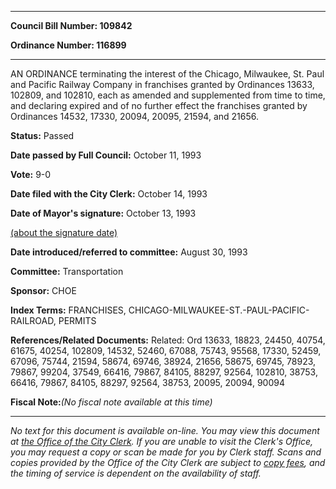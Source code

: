 

********

**Council Bill Number: 109842**
   
**Ordinance Number: 116899**
********

 AN ORDINANCE terminating the interest of the Chicago, Milwaukee, St. Paul and Pacific Railway Company in franchises granted by Ordinances 13633, 102809, and 102810, each as amended and supplemented from time to time, and declaring expired and of no further effect the franchises granted by Ordinances 14532, 17330, 20094, 20095, 21594, and 21656.

**Status:** Passed
   
**Date passed by Full Council:** October 11, 1993
   
**Vote:** 9-0
   
**Date filed with the City Clerk:** October 14, 1993
   
**Date of Mayor's signature:** October 13, 1993
   
[(about the signature date)](/~public/approvaldate.htm)
   
   
   
**Date introduced/referred to committee:** August 30, 1993
   
**Committee:** Transportation
   
**Sponsor:** CHOE
   
   
**Index Terms:** FRANCHISES, CHICAGO-MILWAUKEE-ST.-PAUL-PACIFIC-RAILROAD, PERMITS

**References/Related Documents:** Related: Ord 13633, 18823, 24450, 40754, 61675, 40254, 102809, 14532, 52460, 67088, 75743, 95568, 17330, 52459, 67096, 75744, 21594, 58674, 69746, 38924, 21656, 58675, 69745, 78923, 79867, 99204, 37549, 66416, 79867, 84105, 88297, 92564, 102810, 38753, 66416, 79867, 84105, 88297, 92564, 38753, 20095, 20094, 90094

**Fiscal Note:**_(No fiscal note available at this time)_
********

_No text for this document is available on-line. You may view this document at [the Office of the City Clerk](http://www.seattle.gov/leg/clerk/contactUs.htm). If you are unable to visit the Clerk's Office, you may request a copy or scan be made for you by Clerk staff. Scans and copies provided by the Office of the City Clerk are subject to [copy fees](http://clerk.seattle.gov/~public/clerkfees.htm), and the timing of service is dependent on the availability of staff._

